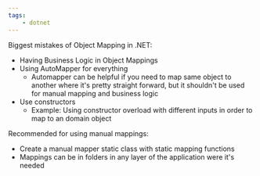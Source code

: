 ```yaml
---
tags:
    - dotnet
---
```


Biggest mistakes of Object Mapping in .NET:

-   Having Business Logic in Object Mappings
-   Using AutoMapper for everything
    -   Automapper can be helpful if you need to map same object to another where it's pretty straight forward, but it shouldn't be used for manual mapping and business logic
-   Use constructors
    -   Example: Using constructor overload with different inputs in order to map to an domain object

Recommended for using manual mappings:

-   Create a manual mapper static class with static mapping functions
-   Mappings can be in folders in any layer of the application were it's needed
